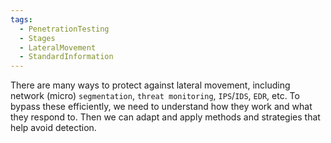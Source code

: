 ```yaml
---
tags:
  - PenetrationTesting
  - Stages
  - LateralMovement
  - StandardInformation
---
```

There are many ways to protect against lateral movement, including network (micro) `segmentation`, `threat monitoring`, `IPS`/`IDS`, `EDR`, etc. To bypass these efficiently, we need to understand how they work and what they respond to. Then we can adapt and apply methods and strategies that help avoid detection.